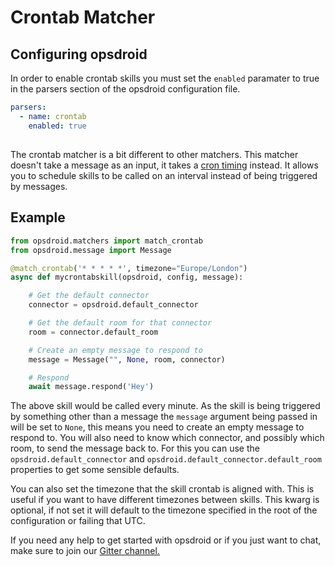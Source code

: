 # Crontab Matcher

## Configuring opsdroid

In order to enable crontab skills you must set the `enabled` paramater to true in the parsers section of the opsdroid configuration file.

```yaml
parsers:
  - name: crontab
    enabled: true
```

##

The crontab matcher is a bit different to other matchers. This matcher doesn't take a message as an input, it takes a [cron timing](https://en.wikipedia.org/wiki/Cron) instead. It allows you to schedule skills to be called on an interval instead of being triggered by messages.

## Example

```python
from opsdroid.matchers import match_crontab
from opsdroid.message import Message

@match_crontab('* * * * *', timezone="Europe/London")
async def mycrontabskill(opsdroid, config, message):

    # Get the default connector
    connector = opsdroid.default_connector

    # Get the default room for that connector
    room = connector.default_room

    # Create an empty message to respond to
    message = Message("", None, room, connector)

    # Respond
    await message.respond('Hey')
```

The above skill would be called every minute. As the skill is being triggered by something other than a message the `message` argument being passed in will be set to `None`, this means you need to create an empty message to respond to. You will also need to know which connector, and possibly which room, to send the message back to. For this you can use the `opsdroid.default_connector` and `opsdroid.default_connector.default_room` properties to get some sensible defaults.

You can also set the timezone that the skill crontab is aligned with. This is useful if you want to have different timezones between skills. This kwarg is optional, if not set it will default to the timezone specified in the root of the configuration or failing that UTC.

If you need any help to get started with opsdroid or if you just want to chat, make sure to join our [Gitter channel.](https://gitter.im/opsdroid/)
